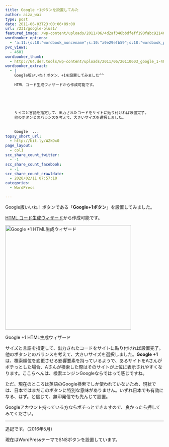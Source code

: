 ```yaml
---
title: Google +1ボタンを設置してみた
author: aiza_wai
type: post
date: 2011-06-03T23:00:06+09:00
url: /231/google-plus1/
featured_image: /wp-content/uploads/2011/06/4d2af346bbdfeff190fabc9214009754.png
wordbooker_options:
  - 'a:11:{s:18:"wordbook_noncename";s:10:"a0e29efb59";s:18:"wordbook_page_post";s:15:"148216695246471";s:18:"wordbook_orandpage";s:1:"2";s:23:"wordbook_default_author";s:1:"1";s:23:"wordbook_extract_length";s:3:"256";s:19:"wordbook_actionlink";s:3:"300";s:26:"wordbooker_publish_default";s:2:"on";s:27:"wordbooker_publish_override";s:2:"on";s:18:"wordbook_attribute";s:12:"無印発信";s:29:"wordbooker_status_update_text";s:35:": New blog post :  %title% - %link%";s:20:"wordbook_comment_get";s:2:"on";}'
pvc_views:
  - 4601
wordbooker_thumb:
  - http://64.der.tools/wp-content/uploads/2011/06/20110603_google_1-400x332.png
wordbooker_extract:
  - |
    Google版いいね！ボタン、+1を設置してみました^^
    
    HTML コード生成ウィザードから作成可能です。
    
    
    
    
    
    サイズと言語を指定して、出力されたコードをサイトに貼り付ければ設置完了。
    他のボタンとのバランスを考えて、大きいサイズを選択しました。
    
    
    Google  ...
topsy_short_url:
  - http://bit.ly/WZkDx0
page_layout:
  - col1
scc_share_count_twitter:
  - -1
scc_share_count_facebook:
  - -1
scc_share_count_crawldate:
  - 2020/02/11 07:57:10
categories:
  - WordPress

---
```

Google版いいね！ボタンである「**Google+1ボタン**」を設置してみました。

<!--more-->

<a href="http://www.google.com/webmasters/+1/button/index.html" target="_blank">HTML コード生成ウィザード</a>から作成可能です。

<div id="attachment_232" style="width: 410px" class="wp-caption aligncenter">
  <a href="https://mujiota.com/wp-content/uploads/2011/06/20110603_google_1.png"><img aria-describedby="caption-attachment-232" class="size-medium wp-image-232" title="Google +1 HTML生成ウィザード" src="https://mujiota.com/wp-content/uploads/2011/06/20110603_google_1-400x332.png" alt="Google +1 HTML生成ウィザード" width="400" height="332" srcset="https://mujiota.com/wp-content/uploads/2011/06/20110603_google_1-400x332.png 400w, https://mujiota.com/wp-content/uploads/2011/06/20110603_google_1.png 774w" sizes="(max-width: 400px) 100vw, 400px" /></a>
  
  <p id="caption-attachment-232" class="wp-caption-text">
    Google +1 HTML生成ウィザード
  </p>
</div>

サイズと言語を指定して、出力されたコードをサイトに貼り付ければ設置完了。他のボタンとのバランスを考えて、大きいサイズを選択しました。**Google +1** は、検索順位を変更させる影響要素を持っているようで、あるサイトをAさんがポチっとした場合、Aさんが検索した際はそのサイトが上位に表示されやすくなります。ここらへんは、検索エンジンGoogleならではって感じですね。

ただ、現在のところは英語のGoogle検索でしか使われていないため、現状では、日本ではまだこのボタンに特別な意味がありません。いずれ日本でも有効になる、はず。と信じて、無印発信でも先んじて設置。

Googleアカウント持っている方ならポチっとできますので、良かったら押してみてください。

* * *

追記です。（2016年5月）

現在はWordPressテーマでSNSボタンを設置しています。